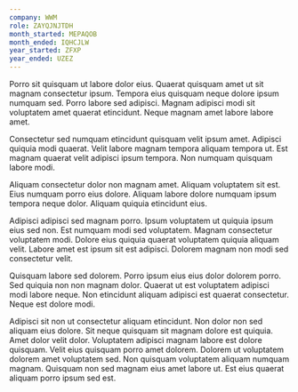 ```yaml
---
company: WWM
role: ZAYQJNJTDH
month_started: MEPAQOB
month_ended: IQHCJLW
year_started: ZFXP
year_ended: UZEZ
---
```


Porro sit quisquam ut labore dolor eius. Quaerat quisquam amet ut sit magnam consectetur ipsum. Tempora eius quisquam neque dolore ipsum numquam sed. Porro labore sed adipisci. Magnam adipisci modi sit voluptatem amet quaerat etincidunt. Neque magnam amet labore labore amet.

Consectetur sed numquam etincidunt quisquam velit ipsum amet. Adipisci quiquia modi quaerat. Velit labore magnam tempora aliquam tempora ut. Est magnam quaerat velit adipisci ipsum tempora. Non numquam quisquam labore modi.

Aliquam consectetur dolor non magnam amet. Aliquam voluptatem sit est. Eius numquam porro eius dolore. Aliquam labore dolore numquam ipsum tempora neque dolor. Aliquam quiquia etincidunt eius.

Adipisci adipisci sed magnam porro. Ipsum voluptatem ut quiquia ipsum eius sed non. Est numquam modi sed voluptatem. Magnam consectetur voluptatem modi. Dolore eius quiquia quaerat voluptatem quiquia aliquam velit. Labore amet est ipsum sit est adipisci. Dolorem magnam non modi sed consectetur velit.

Quisquam labore sed dolorem. Porro ipsum eius eius dolor dolorem porro. Sed quiquia non non magnam dolor. Quaerat ut est voluptatem adipisci modi labore neque. Non etincidunt aliquam adipisci est quaerat consectetur. Neque est dolore modi.

Adipisci sit non ut consectetur aliquam etincidunt. Non dolor non sed aliquam eius dolore. Sit neque quisquam sit magnam dolore est quiquia. Amet dolor velit dolor. Voluptatem adipisci magnam labore est dolore quisquam. Velit eius quisquam porro amet dolorem. Dolorem ut voluptatem dolorem amet voluptatem sed. Non quisquam voluptatem aliquam numquam magnam. Quisquam non sed magnam eius amet labore ut. Est eius quaerat aliquam porro ipsum sed est.
    